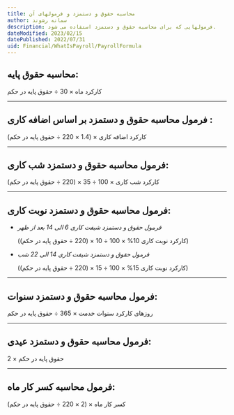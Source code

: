 ```yaml
---
title: محاسبه حقوق و دستمزد و فرمولهای آن
author: سمانه رشوند  
description: فرمولهایی که برای محاسبه حقوق و دستمزد استفاده می شود.
dateModified: 2023/02/15  
datePublished: 2022/07/31 
uid: Financial/WhatIsPayroll/PayrollFormula  
---
```


## محاسبه حقوق پایه:
کارکرد ماه × 30 ÷ حقوق پایه در حکم

-------------------
## فرمول محاسبه حقوق و دستمزد بر اساس اضافه کاری :
کارکرد اضافه کاری × (1.4 × 220 ÷ حقوق پایه در حکم)

-------------------
## فرمول محاسبه حقوق و دستمزد شب کاری:
کارکرد شب کاری × 100 ÷ 35 × (220 ÷ حقوق پایه در حکم)

-------------------
## فرمول محاسبه حقوق و دستمزد نوبت کاری:

*   _فرمول حقوق و دستمزد شیفت کاری 6 الی 14 بعد از ظهر_

    (کارکرد نوبت کاری 10% × 100 ÷ 10 × (220 ÷ حقوق پایه در حکم))

*   _فرمول حقوق و دستمزد شیفت کاری 14 الی 22 شب_

    (کارکرد نوبت کاری 15% × 100 ÷ 15 × (220 ÷ حقوق پایه در حکم))

-------------------
## فرمول محاسبه حقوق و دستمزد سنوات:
روزهای کارکرد سنوات خدمت × 365 ÷ حقوق پایه در حکم

-------------------
## فرمول محاسبه حقوق و دستمزد عیدی:
2 × حقوق پایه در حکم

-------------------
## فرمول محاسبه کسر کار ماه:
کسر کار ماه × (2 × 220   ÷ حقوق پایه در حکم)
